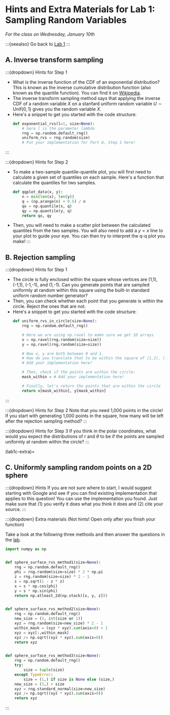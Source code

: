 # Hints and Extra Materials for Lab 1: Sampling Random Variables

*For the class on Wednesday, January 10th*

:::{seealso}
Go back to [Lab 1](../labs/01)
:::

## A. Inverse transform sampling

:::{dropdown} Hints for Step 1
- What is the inverse function of the CDF of an exponential distribution?
  This is known as the inverse cumulative distribution function (also known as the quantile function).
  You can find it on [Wikipedia](https://en.wikipedia.org/wiki/Exponential_distribution).
- The inverse transform sampling method says that applying the inverse CDF of a random variable $X$
  on a stanfard uniform random variable $U \sim \text{Unif}(0,1)$ gives you the random variable $X$.
- Here's a snippet to get you started with the code structure:
    ```python
    def exponential_rvs(l=1, size=None):
        # here l is the parameter lambda
        rng = np.random.default_rng()
        uniform_rvs = rng.random(size)
        # Put your implementation for Part A, Step 1 here!
    ```
:::

:::{dropdown} Hints for Step 2
- To make a two-sample quantile-quantile plot, you will first need to calculate a given set of quantiles on each sample.
    Here's a function that calculate the quantiles for two samples.
    ```python
    def qqplot_data(x, y):
        n = min(len(x), len(y))
        q = (np.arange(n) + 0.5) / n
        qx = np.quantile(x, q)
        qy = np.quantile(y, q)
        return qx, qy
    ```
- Then, you will need to make a scatter plot between the calculated quantiles from the two samples.
  You will also need to add a $y=x$ line to your plot to guide your eye.
  You can then try to interpret the q-q plot you make!
:::

## B. Rejection sampling

:::{dropdown} Hints for Step 1
- The circle is fully enclosed within the square whose vertices are (1,1), (-1,1), (-1,-1), and (1,-1).
  Can you generate points that are sampled uniformly at random within this square using the built-in standard uniform random number generator?
- Then, you can check whether each point that you generate is within the circle. Reject the ones that are not.
- Here's a snippet to get you started with the code structure:
    ```python
    def uniform_rvs_in_circle(size=None):
        rng = np.random.default_rng()

        # Here we are using np.ravel to make sure we get 1D arrays
        x = np.ravel(rng.random(size=size))
        y = np.ravel(rng.random(size=size))

        # Now x, y are both between 0 and 1.
        # How do you translate that to be within the square of (1,1), (-1,1), (-1,-1), and (1,-1)?
        # Add your implementation here!

        # Then, check if the points are within the circle:
        mask_within = # Add your implementation here!

        # Finally, let's return the points that are within the circle
        return x[mask_within], y[mask_within]
    ```
:::

:::{dropdown} Hints for Step 2
Note that you need 1,000 points in the circle! If you start with generating 1,000 points in the square,
how many will be left after the rejection sampling method?
:::

:::{dropdown} Hints for Step 3
If you think in the polar coordinates, what would you expect the distributions of $r$ and $\theta$
to be if the points are sampled uniformly at random within the circle?
:::


(lab1c-extra)=
## C. Uniformly sampling random points on a 2D sphere

:::{dropdown} Hints
If you are not sure where to start, I would suggest starting with Google and see if you can find existing implementation that applies to this question!
You can use the implementation you found. Just make sure that (1) you verify it does what you think it does and (2) cite your source.
:::

:::{dropdown} Extra materials (Not hints! Open only after you finish your function)

Take a look at the following three methods and then answer the questions in the [lab](../labs/01).

```python
import numpy as np


def sphere_surface_rvs_method1(size=None):
    rng = np.random.default_rng()
    phi = rng.random(size=size) * 2 * np.pi
    z = rng.random(size=size) * 2 - 1
    s = np.sqrt(1 - z * z)
    x = s * np.cos(phi)
    y = s * np.sin(phi)
    return np.atleast_2d(np.stack([x, y, z]))


def sphere_surface_rvs_method2(size=None):
    rng = np.random.default_rng()
    new_size = (3, int(size or 1))
    xyz = rng.random(size=new_size) * 2 - 1
    within_mask = (xyz * xyz).sum(axis=0) < 1
    xyz = xyz[:,within_mask]
    xyz /= np.sqrt((xyz * xyz).sum(axis=0))
    return xyz


def sphere_surface_rvs_method3(size=None):
    rng = np.random.default_rng()
    try:
        size = tuple(size)
    except TypeError:
        size = (1,) if size is None else (size,)
    new_size = (3,) + size
    xyz = rng.standard_normal(size=new_size)
    xyz /= np.sqrt((xyz * xyz).sum(axis=0))
    return xyz
```
:::
